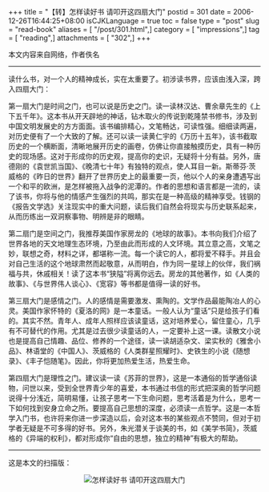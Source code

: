 +++
title = "【转】怎样读好书 请叩开这四扇大门"
postid = 301
date = 2006-12-26T16:44:25+08:00
isCJKLanguage = true
toc = false
type = "post"
slug = "read-book"
aliases = [ "/post/301.html",]
category = [ "impressions",]
tag = [ "reading",]
attachments = [ "302",]
+++


本文内容来自网络，作者佚名

<div style="border-top:1px solid black">

</div>

读什么书，对一个人的精神成长，实在太重要了。初涉读书界，应该由浅入深，跨入四扇大门：

第一扇大门是时间之门，也可以说是历史之门。读一读林汉达、曹余章先生的《上下五千年》。这本书从开天辟地的神话，钻木取火的传说到乾隆禁书修书，涉及到中国文明发展史的方方面面。该书编排精心，文笔畅达，可读性强。细细读两遍，对历史便有了一个大致的了解。还可以读一读黄仁宇的《万历十五年》，该书截取历史的一个横断面，清晰地展开历史的画卷，仿佛让你直接触摸历史，具有一种历史的现场感。这对于形成你的历史观，提高你的史识，无疑将十分有益。另外，唐德刚的《袁世凯当国》、《晚清七十年》有独特的观点，使人耳目一新。斯蒂芬·茨威格的《昨日的世界》翻开了世界历史上的最重要一页，他以个人的亲身遭遇写出一个和平的欧洲，是怎样被拖入战争的泥潭的。作者的思想和语言都是一流的，读了该书，你将与他的情感产生强烈的共鸣，那实在是一种高级的精神享受。钱钢的《报告文学选》关注现实中的重大问题，读后我们自然会将现实与历史联系起来，从而历练出一双洞察事物、明辨是非的眼睛。

<!--more-->  

第二扇门是空间之门，我推荐美国作家房龙的《地球的故事》。本书向我们介绍了世界各地的天文地理生态环境，乃至由此而形成的人文环境。其立意之高，文笔之妙，联想之奇，材料之详，都堪称一流。每一个读它的人，都将爱不释手。并且会对自己生活的这个地球肃然而起敬意，从而明白，作为同一星球上的伙伴，我们祸福与共，休戚相关！读了这本书“狭隘”将离你远去。房龙的其他著作，如《人类的故事》、《与世界伟人谈心》、《宽容》等书都是值得一读的好书。

第三扇大门是感情之门。人的感情是需要激发、熏陶的。文学作品最能陶冶人的心灵。美国作家怀特的《夏洛的网》是一本童话。一般人认为“童话”只是给孩子们看的。其实不然。青年人、成年人照样应该读童话，这对培养爱心，留住童心，几乎有不可替代的作用。尤其是过去很少读童话的人，一定要补上这一课。读散文小说也是提高自己情趣、品位、修养的一个途径，读一读胡适杂文、梁实秋的《雅舍小品》、林语堂的《中国人》、茨威格的《人类群星照耀时》、史铁生的小说《随想录》、《丰子恺随笔》。因此，你将更加热爱生活，热爱生命。

第四扇大门是理性之门。建议读一读《苏菲的世界》，这是一本通俗的哲学通俗读物，问世以来，受到全世界青少年的喜爱，本书通过书信的形式把深奥的哲学问题说得十分浅近，简明易懂，让孩子思考一下生命问题，思考活着是为什么，思考一下如何找到安身立命之所。要提高自己思想的深度，必须读一点哲学。这是一本哲学入门书，也许将来你进一步深造以后，会对这本书的某些观点不赞同，但对于初学者无疑是不可多得的好书。另外，朱光潜关于谈美的书，如《美学书简》，茨威格的《异端的权利》，都对形成你“自由的思想，独立的精神”有极大的帮助。

<div style="border-top:1px solid black">

</div>

这是本文的扫描版：

<div style="text-align:center">

![怎样读好书
请叩开这四扇大门](/uploads/2006/12/read-good-book.jpg)

</div>
